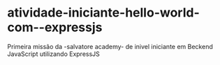 # atividade-iniciante-hello-world-com--expressjs
Primeira missão da -salvatore academy- de inivel iniciante em Beckend JavaScript utilizando ExpressJS
